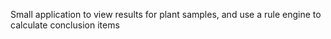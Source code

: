 Small application to view results for plant samples, and use a rule engine to calculate conclusion items